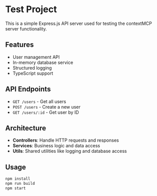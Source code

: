 # Test Project

This is a simple Express.js API server used for testing the contextMCP server functionality.

## Features

- User management API
- In-memory database service
- Structured logging
- TypeScript support

## API Endpoints

- `GET /users` - Get all users
- `POST /users` - Create a new user
- `GET /users/:id` - Get user by ID

## Architecture

- **Controllers**: Handle HTTP requests and responses
- **Services**: Business logic and data access
- **Utils**: Shared utilities like logging and database access

## Usage

```bash
npm install
npm run build
npm start
```